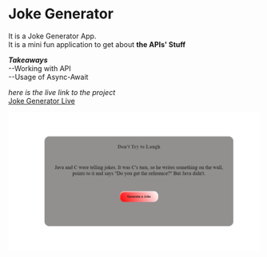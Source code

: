 
# Joke Generator

It is a Joke Generator App.  
It is a mini fun application to get about **the APIs' Stuff**  

***Takeaways***  
--Working with API  
--Usage of Async-Await  

*here is the live link to the project*  
[Joke Generator Live](joke-generator-js.vercel.app)  

![Image](/Image.png)


